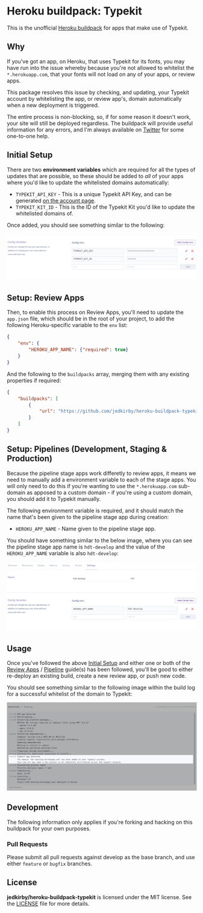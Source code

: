 # Heroku buildpack: Typekit

This is the unofficial [Heroku buildpack](http://devcenter.heroku.com/articles/buildpacks) for apps that make use of Typekit.

## Why

If you've got an app, on Heroku, that uses Typekit for its fonts, you may have run into the issue whereby because you're not allowed to whitelist the `*.herokuapp.com`, that your fonts will not load on any of your apps, or review apps.

This package resolves this issue by checking, and updating, your Typekit account by whitelisting the app, or review app's, domain automatically when a new deployment is triggered.

The entire process is non-blocking, so, if for some reason it doesn't work, your site will still be deployed regardless. The buildpack will provide useful information for any errors, and I'm always available on [Twitter](https://twitter.com/jedkirby) for some one-to-one help.

## Initial Setup

There are two **environment variables** which are required for all the types of updates that are possible, so these should be added to _all_ of your apps where you'd like to update the whitelisted domains automatically:

- `TYPEKIT_API_KEY` - This is a unique Typekit API Key, and can be generated [on the account page](https://typekit.com/account/tokens).
- `TYPEKIT_KIT_ID` - This is the ID of the Typekit Kit you'd like to update the whitelisted domains of.

Once added, you should see something similar to the following:

![Heroku Typekit Settings](assets/heroku-typekit-settings.png?raw=true "Heroku Typekit Settings")

## Setup: Review Apps

Then, to enable this process on Review Apps, you'll need to update the `app.json` file, which should be in the root of your project, to add the following Heroku-specific variable to the `env` list:

```json
{
    "env": {
        "HEROKU_APP_NAME": {"required": true}
    }
}
```

And the following to the `buildpacks` array, merging them with any existing properties if required:

```json
{
    "buildpacks": [
        {
            "url": "https://github.com/jedkirby/heroku-buildpack-typekit"
        }
    ]
}
```

## Setup: Pipelines (Development, Staging & Production)

Because the pipeline stage apps work differetly to review apps, it means we need to manually add a environment variable to each of the stage apps. You will only need to do this if you're wanting to use the `*.herokuapp.com` sub-domain as apposed to a custom domain - if you're using a custom domain, you should add it to Typekit manually.

The following environment variable is required, and it should match the name that's been given to the pipeline stage app during creation:

- `HEROKU_APP_NAME` - Name given to the pipeline stage app.

You should have something similar to the below image, where you can see the pipeline stage app name is `hdt-develop` and the value of the `HEROKU_APP_NAME` variable is also `hdt-develop`:

![Heroku App Name](assets/heroku-app-name.png?raw=true "Heroku App Name")

## Usage

Once you've followed the above [Initial Setup](#initial-setup) and either one or both of the [Review Apps](#setup-review-apps) / [Pipeline](#setup-pipelines-development-staging--production) guide(s) has been followed, you'll be good to either re-deploy an existing build, create a new review app, or push new code.

You should see something similar to the following image within the build log for a successful whitelist of the domain to Typekit:

![Heroku Typekit Domain Added](assets/heroku-typekit-domain-added-confirm.png?raw=true "Heroku Typekit Domain Added")

## Development

The following information only applies if you're forking and hacking on this buildpack for your own purposes.

### Pull Requests

Please submit all pull requests against develop as the base branch, and use either `feature` or `bugfix` branches.

## License

**jedkirby/heroku-buildpack-typekit** is licensed under the MIT license. See the [LICENSE](LICENSE) file for more details.
